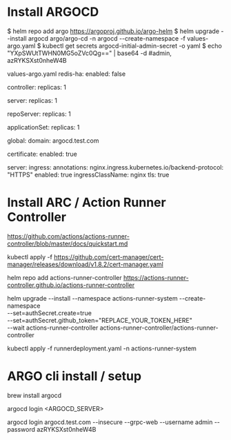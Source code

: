 # Install ARGOCD

$ helm repo add argo https://argoproj.github.io/argo-helm
$ helm upgrade --install argocd argo/argo-cd -n argocd --create-namespace -f values-argo.yaml
$ kubectl get secrets argocd-initial-admin-secret -o yaml
$ echo "YXpSWUtTWHN0MG5oZVc0Qg==" | base64 -d #admin, azRYKSXst0nheW4B

values-argo.yaml
  redis-ha:
  enabled: false

  controller:
    replicas: 1

  server:
    replicas: 1

  repoServer:
    replicas: 1

  applicationSet:
    replicas: 1

  global:
    domain: argocd.test.com

  certificate:
    enabled: true

  server:
    ingress:
      annotations:
        nginx.ingress.kubernetes.io/backend-protocol: "HTTPS"
      enabled: true
      ingressClassName: nginx
      tls: true

# Install ARC / Action Runner Controller

https://github.com/actions/actions-runner-controller/blob/master/docs/quickstart.md

kubectl apply -f https://github.com/cert-manager/cert-manager/releases/download/v1.8.2/cert-manager.yaml

helm repo add actions-runner-controller https://actions-runner-controller.github.io/actions-runner-controller

helm upgrade --install --namespace actions-runner-system --create-namespace\
  --set=authSecret.create=true\
  --set=authSecret.github_token="REPLACE_YOUR_TOKEN_HERE"\
  --wait actions-runner-controller actions-runner-controller/actions-runner-controller

kubectl apply -f runnerdeployment.yaml -n actions-runner-system

# ARGO cli install / setup

brew install argocd

argocd login <ARGOCD_SERVER>

argocd login argocd.test.com --insecure --grpc-web --username admin --password azRYKSXst0nheW4B


